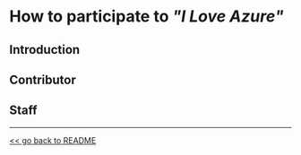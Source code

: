 # How to participate to *_"I Love Azure"_*

## Introduction

## Contributor

## Staff



-----------------------------------------------------
[<< go back to README](README.md)
